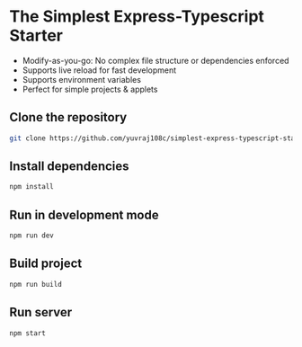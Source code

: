 # The Simplest Express-Typescript Starter

- Modify-as-you-go: No complex file structure or dependencies enforced
- Supports live reload for fast development
- Supports environment variables
- Perfect for simple projects & applets

## Clone the repository

```bash
git clone https://github.com/yuvraj108c/simplest-express-typescript-starter.git
```

## Install dependencies

```bash
npm install
```

## Run in development mode

```bash
npm run dev
```

## Build project

```bash
npm run build
```

## Run server

```bash
npm start
```
